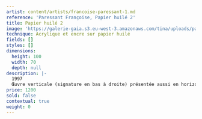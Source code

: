 ```yaml
---
artist: content/artists/francoise-paressant-1.md
reference: 'Paressant Françoise, Papier huilé 2'
title: Papier huilé 2
image: 'https://galerie-gaia.s3.eu-west-3.amazonaws.com/tina/uploads/paressant-francoise/galerie-gaia-francoise-paressant-papier huilé 2 Horizontal 70X50.jpg'
technique: Acrylique et encre sur papier huilé
fields: []
styles: []
dimensions:
  height: 100
  width: 70
  depth: null
description: |-
  1997  
  Œuvre verticale (signature en bas à droite) présentée aussi en horizontal
price: 1200
sold: false
contextual: true
weight: 0
---
```


